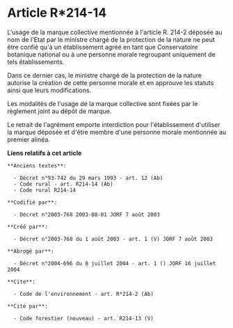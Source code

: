 # Article R*214-14

L'usage de la marque collective mentionnée à l'article R. 214-2 déposée au nom de l'Etat par le ministre chargé de la
protection de la nature ne peut être confié qu'à un établissement agréé en tant que Conservatoire botanique national ou à une
personne morale regroupant uniquement de tels établissements.

Dans ce dernier cas, le ministre chargé de la protection de la nature autorise la création de cette personne morale et en
approuve les statuts ainsi que leurs modifications.

Les modalités de l'usage de la marque collective sont fixées par le règlement joint au dépôt de marque.

Le retrait de l'agrément emporte interdiction pour l'établissement d'utiliser la marque déposée et d'être membre d'une
personne morale mentionnée au premier alinéa.

**Liens relatifs à cet article**

	**Anciens textes**:

	  - Décret n°93-742 du 29 mars 1993 - art. 12 (Ab)
	  - Code rural - art. R214-14 (Ab)
	  - Code rural R214-14

	**Codifié par**:

	  - Décret n°2003-768 2003-08-01 JORF 7 août 2003

	**Créé par**:

	  - Décret n°2003-768 du 1 août 2003 - art. 1 (V) JORF 7 août 2003

	**Abrogé par**:

	  - Décret n°2004-696 du 8 juillet 2004 - art. 1 () JORF 16 juillet 2004

	**Cite**:

	  - Code de l'environnement - art. R*214-2 (Ab)

	**Cité par**:

	  - Code forestier (nouveau) - art. R214-13 (V)
